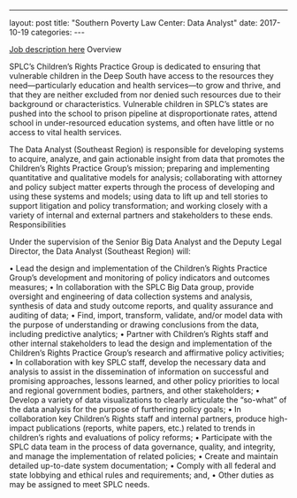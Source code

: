 ---
layout: post
title:  "Southern Poverty Law Center: Data Analyst"
date: 2017-10-19
categories: ---

[Job description here](https://careers-splcenter.icims.com/jobs/1174/data-analyst---children%27s-rights/job?mobile=false&width=1044&height=500&bga=true&needsRedirect=false&jan1offset=-360&jun1offset=-300)
Overview

SPLC’s Children’s Rights Practice Group is dedicated to ensuring that vulnerable children in the Deep South have access to the resources they need—particularly education and health services—to grow and thrive, and that they are neither excluded from nor denied such resources due to their background or characteristics. Vulnerable children in SPLC’s states are pushed into the school to prison pipeline at disproportionate rates, attend school in under-resourced education systems, and often have little or no access to vital health services.
 
The Data Analyst (Southeast Region) is responsible for developing systems to acquire, analyze, and gain actionable insight from data that promotes the Children’s Rights Practice Group’s mission; preparing and implementing quantitative and qualitative models for analysis; collaborating with attorney and policy subject matter experts through the process of developing and using these systems and models; using data to lift up and tell stories to support litigation and policy transformation; and working closely with a variety of internal and external partners and stakeholders to these ends.
Responsibilities

Under the supervision of the Senior Big Data Analyst and the Deputy Legal Director, the Data Analyst (Southeast Region) will:

• Lead the design and implementation of the Children’s Rights Practice Group’s development and monitoring of policy indicators and outcomes measures; 
• In collaboration with the SPLC Big Data group, provide oversight and engineering of data collection systems and analysis, synthesis of data and study outcome reports, and quality assurance and auditing of data;
• Find, import, transform, validate, and/or model data with the purpose of understanding or drawing conclusions from the data, including predictive analytics;
• Partner with Children’s Rights staff and other internal stakeholders to lead the design and implementation of the Children’s Rights Practice Group’s research and affirmative policy activities;
• In collaboration with key SPLC staff, develop the necessary data and analysis to assist in the dissemination of information on successful and promising approaches, lessons learned, and other policy priorities to local and regional government bodies, partners, and other stakeholders;
• Develop a variety of data visualizations to clearly articulate the “so-what” of the data analysis for the purpose of furthering policy goals;
• In collaboration key Children’s Rights staff and internal partners, produce high-impact publications (reports, white papers, etc.) related to trends in children’s rights and evaluations of policy reforms;
• Participate with the SPLC data team in the process of data governance, quality, and integrity, and manage the implementation of related policies;
• Create and maintain detailed up-to-date system documentation;
• Comply with all federal and state lobbying and ethical rules and requirements; and,
• Other duties as may be assigned to meet SPLC needs.

